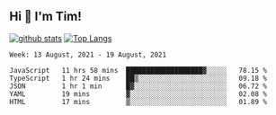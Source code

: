 ## Hi 👋 I'm Tim!
  
  [![github stats](https://github-readme-stats.vercel.app/api?username=thostetler&theme=dracula&count_private=true&show_icons=true)](https://github.com/thostetler/github-readme-stats)
  [![Top Langs](https://github-readme-stats.vercel.app/api/top-langs/?username=thostetler&layout=compact&count_private=true&theme=dracula&show_icons=true)](https://github.com/thostetler/github-readme-stats)
 
<!--START_SECTION:waka-->
```text
Week: 13 August, 2021 - 19 August, 2021

JavaScript   11 hrs 58 mins  ███████████████████▓░░░░░   78.15 % 
TypeScript   1 hr 24 mins    ██▒░░░░░░░░░░░░░░░░░░░░░░   09.18 % 
JSON         1 hr 1 min      █▓░░░░░░░░░░░░░░░░░░░░░░░   06.72 % 
YAML         19 mins         ▓░░░░░░░░░░░░░░░░░░░░░░░░   02.08 % 
HTML         17 mins         ▒░░░░░░░░░░░░░░░░░░░░░░░░   01.89 % 
```
<!--END_SECTION:waka-->
